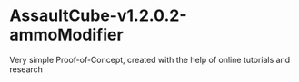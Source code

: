 # AssaultCube-v1.2.0.2-ammoModifier
Very simple Proof-of-Concept, created with the help of online tutorials and research
